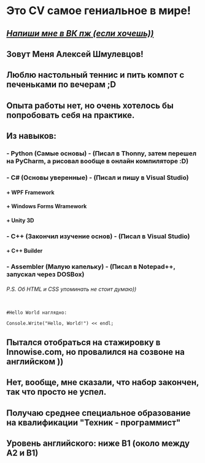 # **__Это CV самое гениальное в мире!__**

## *[Напиши мне в ВК пж (если хочешь))](https://vk.com/nobrsm)*

## Зовут Меня Алексей Шмулевцов!

## Люблю настольный теннис и пить компот с печеньками по вечерам ;D
## Опыта работы нет, но очень хотелось бы попробовать себя на практике.

## Из навыков: 
### - Python (Самые основы) - (Писал в Thonny, затем перешел на PyCharm, а рисовал вообще в онлайн компиляторе :D)
### - C# (Основы уверенные) - (Писал и пишу в Visual Studio)
####  + WPF Framework
####  + Windows Forms Wramework
####  + Unity 3D
### - C++ (Закончил изучение основ) - (Писал в Visual Studio)
####  + C++ Builder
### - Assembler (Малую капельку) - (Писал в Notepad++, запускал через DOSBox)

###### P.S. Об HTML и CSS упоминать не стоит думаю))

``` #Симбиоз питона, плюсов и шарпов)))

#Hello World наглядно:

Console.Write("Hello, World!") << endl; 

```

## Пытался отобраться на стажировку в Innowise.com, но провалился на созвоне на английском ))
## Нет, вообще, мне сказали, что набор закончен, так что просто не успел.

## Получаю среднее специальное образование на квалификации "Техник - программист"

## Уровень английского: ниже B1 (около между A2 и B1)
